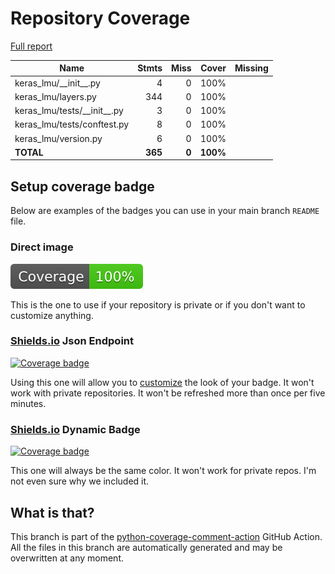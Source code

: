 # Repository Coverage

[Full report](https://htmlpreview.github.io/?https://github.com/nengo/keras-lmu/blob/python-coverage-comment-action-data/htmlcov/index.html)

| Name                             |    Stmts |     Miss |    Cover |   Missing |
|--------------------------------- | -------: | -------: | -------: | --------: |
| keras\_lmu/\_\_init\_\_.py       |        4 |        0 |     100% |           |
| keras\_lmu/layers.py             |      344 |        0 |     100% |           |
| keras\_lmu/tests/\_\_init\_\_.py |        3 |        0 |     100% |           |
| keras\_lmu/tests/conftest.py     |        8 |        0 |     100% |           |
| keras\_lmu/version.py            |        6 |        0 |     100% |           |
|                        **TOTAL** |  **365** |    **0** | **100%** |           |


## Setup coverage badge

Below are examples of the badges you can use in your main branch `README` file.

### Direct image

[![Coverage badge](https://raw.githubusercontent.com/nengo/keras-lmu/python-coverage-comment-action-data/badge.svg)](https://htmlpreview.github.io/?https://github.com/nengo/keras-lmu/blob/python-coverage-comment-action-data/htmlcov/index.html)

This is the one to use if your repository is private or if you don't want to customize anything.

### [Shields.io](https://shields.io) Json Endpoint

[![Coverage badge](https://img.shields.io/endpoint?url=https://raw.githubusercontent.com/nengo/keras-lmu/python-coverage-comment-action-data/endpoint.json)](https://htmlpreview.github.io/?https://github.com/nengo/keras-lmu/blob/python-coverage-comment-action-data/htmlcov/index.html)

Using this one will allow you to [customize](https://shields.io/endpoint) the look of your badge.
It won't work with private repositories. It won't be refreshed more than once per five minutes.

### [Shields.io](https://shields.io) Dynamic Badge

[![Coverage badge](https://img.shields.io/badge/dynamic/json?color=brightgreen&label=coverage&query=%24.message&url=https%3A%2F%2Fraw.githubusercontent.com%2Fnengo%2Fkeras-lmu%2Fpython-coverage-comment-action-data%2Fendpoint.json)](https://htmlpreview.github.io/?https://github.com/nengo/keras-lmu/blob/python-coverage-comment-action-data/htmlcov/index.html)

This one will always be the same color. It won't work for private repos. I'm not even sure why we included it.

## What is that?

This branch is part of the
[python-coverage-comment-action](https://github.com/marketplace/actions/python-coverage-comment)
GitHub Action. All the files in this branch are automatically generated and may be
overwritten at any moment.